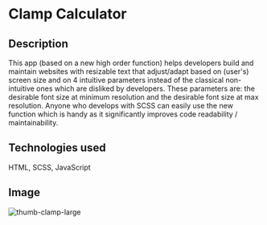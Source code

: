 # Clamp Calculator

## Description

This app (based on a new high order function) helps developers build and maintain websites with resizable text that adjust/adapt based on (user's) screen size and on 4 intuitive parameters instead of the classical non-intuitive ones which are disliked by developers. These parameters are: the desirable font size at minimum resolution and the desirable font size at max resolution. Anyone who develops with SCSS can easily use the new function which is handy as it significantly improves code readability / maintainability.

## Technologies used

HTML, SCSS, JavaScript 

## Image

![thumb-clamp-large](https://github.com/samuelgheorghita/clamp-calculator/assets/86519257/4fc65eeb-b157-46ee-abba-bbfb2e165dca)
